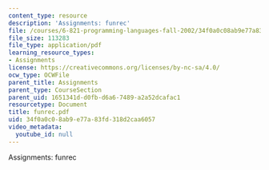 ```yaml
---
content_type: resource
description: 'Assignments: funrec'
file: /courses/6-821-programming-languages-fall-2002/34f0a0c08ab9e77a83fd318d2caa6057_funrec.pdf
file_size: 113283
file_type: application/pdf
learning_resource_types:
- Assignments
license: https://creativecommons.org/licenses/by-nc-sa/4.0/
ocw_type: OCWFile
parent_title: Assignments
parent_type: CourseSection
parent_uid: 1651341d-d0fb-d6a6-7489-a2a52dcafac1
resourcetype: Document
title: funrec.pdf
uid: 34f0a0c0-8ab9-e77a-83fd-318d2caa6057
video_metadata:
  youtube_id: null
---
```

Assignments: funrec
